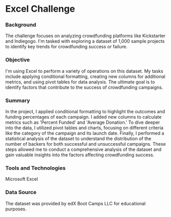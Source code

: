# Excel Challenge

### Background
The challenge focuses on analyzing crowdfunding platforms like Kickstarter and Indiegogo. I'm tasked with exploring a dataset of 1,000 sample projects to identify key trends for crowdfunding success or failure.

### Objective
I'm using Excel to perform a variety of operations on this dataset. My tasks include applying conditional formatting, creating new columns for additional metrics, and using pivot tables for data analysis. The ultimate goal is to identify factors that contribute to the success of crowdfunding campaigns.

### Summary
In the project, I applied conditional formatting to highlight the outcomes and funding percentages of each campaign. I added new columns to calculate metrics such as 'Percent Funded' and 'Average Donation.' To dive deeper into the data, I utilized pivot tables and charts, focusing on different criteria like the category of the campaign and its launch date. Finally, I performed a statistical analysis of the dataset to understand the distribution of the number of backers for both successful and unsuccessful campaigns. These steps allowed me to conduct a comprehensive analysis of the dataset and gain valuable insights into the factors affecting crowdfunding success.

### Tools and Technologies
Microsoft Excel

### Data Source
The dataset was provided by edX Boot Camps LLC for educational purposes.
